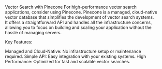 Vector Search with Pinecone
For high-performance vector search applications, consider using Pinecone. Pinecone is a managed, cloud-native vector database that simplifies the development of vector search systems. It offers a straightforward API and handles all the infrastructure concerns, allowing you to focus on building and scaling your application without the hassle of managing servers.

Key Features:

Managed and Cloud-Native: No infrastructure setup or maintenance required.
Simple API: Easy integration with your existing systems.
High Performance: Optimized for fast and scalable vector searches.
